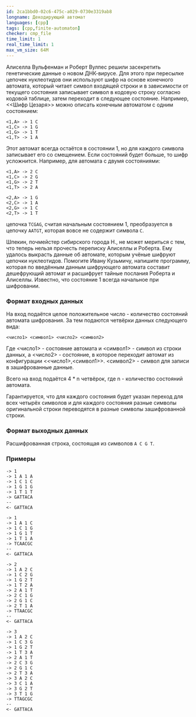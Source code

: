 ```yaml
---
id: 2ca1bbd0-02c6-475c-a029-0730e3319ab8
longname: Декодирующий автомат
languages: [cpp]
tags: [cpp,finite-automaton]
checker: cmp_file
time_limit: 1
real_time_limit: 1
max_vm_size: 64M
---
```


Алиселла Вульфенман и Роберт Вулпес решили засекретить генетические данные о новом ДНК-вирусе. Для этого при пересылке цепочек нуклеотидов они используют шифр на основе конечного автомата, который читает символ входящей строки и в зависимости от текущего состояния записывает символ в кодовую строку согласно кодовой таблице, затем переходит в следующее состояние. Например, <<Шифр Цезаря>> можно описать конечным автоматом с одним состоянием:
```
<1,A> -> 1 C
<1,C> -> 1 G
<1,G> -> 1 T
<1,T> -> 1 A
```
Этот автомат всегда остаётся в состоянии 1, но для каждого символа записывает его со смещением.
Если состояний будет больше, то шифр усложнится.
Например, для автомата с двумя состояниями:
```
<1,A> -> 2 C
<1,C> -> 2 G
<1,G> -> 2 T
<1,T> -> 2 A

<2,A> -> 1 G
<2,C> -> 1 A
<2,G> -> 1 C
<2,T> -> 1 T
```
цепочка ``TCGAG``, считая начальным состоянием 1, преобразуется в цепочку ``AATGT``, которая вовсе не содержит символа ``C``.

Шпекин, почмейстер сибирского города Н., не может мериться с тем, что теперь нельзя прочесть переписку Алиселлы и Роберта. Ему удалось выкрасть данные об автомате, которым учёные шифруют цепочки нуклеотидов. Помогите Ивану Кузьмичу, напишите программу, которая по введённым данным шифрующего автомата составит дешефрующий автомат и расшифрует тайные послания Роберта и Алиселлы. Известно, что состояние 1 всегда начальное при шифровании.

### Формат входных данных

На вход подаётся целое положительное число - количество состояний автомата шифрования.
За тем подаются четвёрки данных следующего вида:
```
<число1> <символ1> <число2> <символ2>
```
Где <число1> - состояние автомата и <символ1> - символ из строки данных, а <число2> - состояние, в которое переходит автомат из конфигурации <<число1>,<символ1>>. <символ2> - символ для записи в зашифрованные данные.

Всего на вход подаётся 4 * n четвёрок, где n - количество состояний автомата.

Гарантируется, что для каждого состояния будет указан переход для всех четырёх символов и для каждого состояния разные символы оригинальной строки переводятся в разные символы зашифрованной строки.

### Формат выходных данных

Расшифрованная строка, состоящая из символов ``A C G T``.

### Примеры

```
-> 1
-> 1 A 1 A
-> 1 C 1 C
-> 1 G 1 G
-> 1 T 1 T
-> GATTACA
--
<- GATTACA
```

```
-> 1
-> 1 A 1 C
-> 1 C 1 G
-> 1 G 1 T
-> 1 T 1 A
-> TCAACGC
--
<- GATTACA
```

```
-> 2
-> 1 A 2 C
-> 1 C 2 G
-> 1 G 2 T
-> 1 T 2 A
-> 2 A 1 T
-> 2 C 1 G
-> 2 G 1 C
-> 2 T 1 A
-> TTAACGC
--
<- GATTACA
```

```
-> 3
-> 1 A 2 C
-> 1 C 3 G
-> 1 G 2 T
-> 1 T 3 A
-> 2 A 1 T
-> 2 C 3 G
-> 2 G 1 C
-> 2 T 3 A
-> 3 A 2 C
-> 3 C 1 A
-> 3 G 2 T
-> 3 T 1 G
-> TTAGCGC
--
<- GATTACA
```
